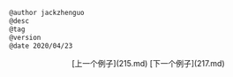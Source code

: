
```markdown
@author jackzhenguo
@desc
@tag
@version 
@date 2020/04/23
```
		     

<center>[上一个例子](215.md)    [下一个例子](217.md)</center>